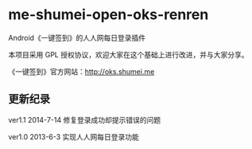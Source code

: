 me-shumei-open-oks-renren
=========================
Android《一键签到》的人人网每日登录插件

本项目采用 GPL 授权协议，欢迎大家在这个基础上进行改进，并与大家分享。

《一键签到》官方网站：<http://oks.shumei.me>

## 更新纪录
ver1.1 2014-7-14
修复登录成功却提示错误的问题

ver1.0 2013-6-3
实现人人网每日登录功能